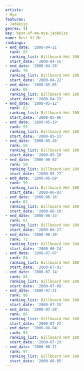 ```yaml
---
artists:
- Mya
features:
- Jadakiss
genres: []
key: best-of-me-mya-jadakiss
name: Best Of Me
rankings:
- end_date: '2000-04-21'
  rank: 85
  ranking_list: Billboard Hot 100
  start_date: '2000-04-15'
- end_date: '2000-04-28'
  rank: 70
  ranking_list: Billboard Hot 100
  start_date: '2000-04-22'
- end_date: '2000-05-05'
  rank: 65
  ranking_list: Billboard Hot 100
  start_date: '2000-04-29'
- end_date: '2000-05-12'
  rank: 62
  ranking_list: Billboard Hot 100
  start_date: '2000-05-06'
- end_date: '2000-05-19'
  rank: 55
  ranking_list: Billboard Hot 100
  start_date: '2000-05-13'
- end_date: '2000-05-26'
  rank: 50
  ranking_list: Billboard Hot 100
  start_date: '2000-05-20'
- end_date: '2000-06-02'
  rank: 50
  ranking_list: Billboard Hot 100
  start_date: '2000-05-27'
- end_date: '2000-06-09'
  rank: 56
  ranking_list: Billboard Hot 100
  start_date: '2000-06-03'
- end_date: '2000-06-16'
  rank: 61
  ranking_list: Billboard Hot 100
  start_date: '2000-06-10'
- end_date: '2000-06-23'
  rank: 61
  ranking_list: Billboard Hot 100
  start_date: '2000-06-17'
- end_date: '2000-06-30'
  rank: 72
  ranking_list: Billboard Hot 100
  start_date: '2000-06-24'
- end_date: '2000-07-07'
  rank: 84
  ranking_list: Billboard Hot 100
  start_date: '2000-07-01'
- end_date: '2000-07-14'
  rank: 81
  ranking_list: Billboard Hot 100
  start_date: '2000-07-08'
- end_date: '2000-07-21'
  rank: 86
  ranking_list: Billboard Hot 100
  start_date: '2000-07-15'
- end_date: '2000-07-28'
  rank: 86
  ranking_list: Billboard Hot 100
  start_date: '2000-07-22'
- end_date: '2000-08-04'
  rank: 94
  ranking_list: Billboard Hot 100
  start_date: '2000-07-29'
- end_date: '2000-08-11'
  rank: 97
  ranking_list: Billboard Hot 100
  start_date: '2000-08-05'
---
```


